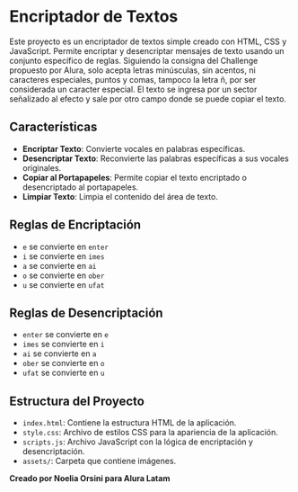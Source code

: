 # Encriptador de Textos

Este proyecto es un encriptador de textos simple creado con HTML, CSS y JavaScript. Permite encriptar y desencriptar mensajes de texto usando un conjunto específico de reglas. Siguiendo la consigna del Challenge propuesto por Alura, solo acepta letras minúsculas, sin acentos, ni caracteres especiales, puntos y comas, tampoco la letra ñ, por ser considerada un caracter especial. El texto se ingresa por un sector señalizado al efecto y sale por otro campo donde se puede copiar el texto.

## Características

- **Encriptar Texto**: Convierte vocales en palabras específicas.
- **Desencriptar Texto**: Reconvierte las palabras específicas a sus vocales originales.
- **Copiar al Portapapeles**: Permite copiar el texto encriptado o desencriptado al portapapeles.
- **Limpiar Texto**: Limpia el contenido del área de texto.

## Reglas de Encriptación

- `e` se convierte en `enter`
- `i` se convierte en `imes`
- `a` se convierte en `ai`
- `o` se convierte en `ober`
- `u` se convierte en `ufat`

## Reglas de Desencriptación

- `enter` se convierte en `e`
- `imes` se convierte en `i`
- `ai` se convierte en `a`
- `ober` se convierte en `o`
- `ufat` se convierte en `u`

## Estructura del Proyecto

- `index.html`: Contiene la estructura HTML de la aplicación.
- `style.css`: Archivo de estilos CSS para la apariencia de la aplicación.
- `scripts.js`: Archivo JavaScript con la lógica de encriptación y desencriptación.
- `assets/`: Carpeta que contiene imágenes.

**Creado por Noelia Orsini para Alura Latam**
